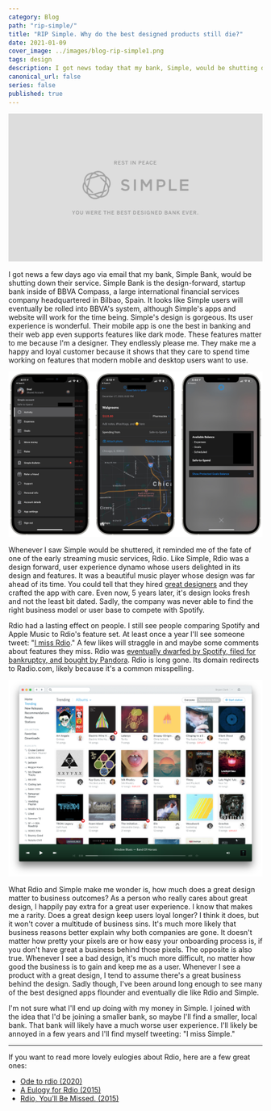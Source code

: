 ```yaml
---
category: Blog
path: "rip-simple/"
title: "RIP Simple. Why do the best designed products still die?"
date: 2021-01-09
cover_image: ../images/blog-rip-simple1.png
tags: design
description: I got news today that my bank, Simple, would be shutting down their service. Simple Bank is the design-forward, startup bank inside of BBVA Compass, a large international financial services...
canonical_url: false
series: false
published: true
---
```


![Rest in Peace Simple. You were the best designed Bank EVER.](../images/blog-rip-simple1.png)

I got news a few days ago via email that my bank, Simple Bank, would be shutting down their service. Simple Bank is the design-forward, startup bank inside of BBVA Compass, a large international financial services company headquartered in Bilbao, Spain. It looks like Simple users will eventually be rolled into BBVA's system, although Simple's apps and website will work for the time being. Simple's design is gorgeous. Its user experience is wonderful. Their mobile app is one the best in banking and their web app even supports features like dark mode. These features matter to me because I'm a designer. They endlessly please me. They make me a happy and loyal customer because it shows that they care to spend time working on features that modern mobile and desktop users want to use. 

![A few of Simple's iOS app screens](../images/blog-rip-simple2.png)

Whenever I saw Simple would be shuttered, it reminded me of the fate of one of the early streaming music services, Rdio. Like Simple, Rdio was a design forward, user experience dynamo whose users delighted in its design and features. It was a beautiful music player whose design was far ahead of its time. You could tell that they hired [great designers](https://www.designerfund.com/blog/day-in-the-life-rdio-ryan-sims/) and they crafted the app with care. Even now, 5 years later, it's design looks fresh and not the least bit dated. Sadly, the company was never able to find the right business model or user base to compete with Spotify.

Rdio had a lasting effect on people. I still see people comparing Spotify and Apple Music to Rdio's feature set. At least once a year I'll see someone tweet: "[I miss Rdio](https://twitter.com/brad_frost/status/724712985181167621?s=20)." A few likes will straggle in and maybe some comments about features they miss. Rdio was [eventually dwarfed by Spotify, filed for bankruptcy, and bought by Pandora](https://www.theverge.com/2015/11/17/9750890/rdio-shutdown-pandora). Rdio is long gone. Its domain redirects to Radio.com, likely because it's a common misspelling. 

![Rdio's macOS app design](../images/blog-rip-simple3.png)

What Rdio and Simple make me wonder is, how much does a great design matter to business outcomes? As a person who really cares about great design, I happily pay extra for a great user experience. I know that makes me a rarity. Does a great design keep users loyal longer? I think it does, but it won't cover a multitude of business sins. It's much more likely that business reasons better explain why both companies are gone. It doesn't matter how pretty your pixels are or how easy your onboarding process is, if you don't have great a business behind those pixels. The opposite is also true. Whenever I see a bad design, it's much more difficult, no matter how good the business is to gain and keep me as a user. Whenever I see a product with a great design, I tend to assume there's a great business behind the design. Sadly though, I've been around long enough to see many of the best designed apps flounder and eventually die like Rdio and Simple.

I'm not sure what I'll end up doing with my money in Simple. I joined with the idea that I'd be joining a smaller bank, so maybe I'll find a smaller, local bank. That bank will likely have a much worse user experience. I'll likely be annoyed in a few years and I'll find myself tweeting: "I miss Simple."

---

If you want to read more lovely eulogies about Rdio, here are a few great ones:
- [Ode to rdio (2020)](https://edvinasbartkus.com/rdio/)
- [A Eulogy for Rdio (2015)](https://www.theatlantic.com/technology/archive/2015/11/a-eulogy-for-rdio/416310/)
- [Rdio, You’ll Be Missed. (2015)](https://medium.com/@bryanjclark/rdio-you-ll-be-missed-4322d2e7fbc4)